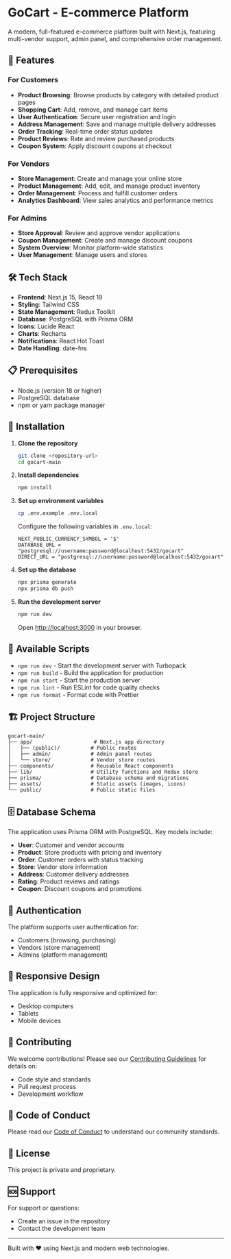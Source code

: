 # GoCart - E-commerce Platform

A modern, full-featured e-commerce platform built with Next.js, featuring multi-vendor support, admin panel, and comprehensive order management.

## 🚀 Features

### For Customers

- **Product Browsing**: Browse products by category with detailed product pages
- **Shopping Cart**: Add, remove, and manage cart items
- **User Authentication**: Secure user registration and login
- **Address Management**: Save and manage multiple delivery addresses
- **Order Tracking**: Real-time order status updates
- **Product Reviews**: Rate and review purchased products
- **Coupon System**: Apply discount coupons at checkout

### For Vendors

- **Store Management**: Create and manage your online store
- **Product Management**: Add, edit, and manage product inventory
- **Order Management**: Process and fulfill customer orders
- **Analytics Dashboard**: View sales analytics and performance metrics

### For Admins

- **Store Approval**: Review and approve vendor applications
- **Coupon Management**: Create and manage discount coupons
- **System Overview**: Monitor platform-wide statistics
- **User Management**: Manage users and stores

## 🛠️ Tech Stack

- **Frontend**: Next.js 15, React 19
- **Styling**: Tailwind CSS
- **State Management**: Redux Toolkit
- **Database**: PostgreSQL with Prisma ORM
- **Icons**: Lucide React
- **Charts**: Recharts
- **Notifications**: React Hot Toast
- **Date Handling**: date-fns

## 📋 Prerequisites

- Node.js (version 18 or higher)
- PostgreSQL database
- npm or yarn package manager

## 🚀 Installation

1. **Clone the repository**

   ```bash
   git clone <repository-url>
   cd gocart-main
   ```

2. **Install dependencies**

   ```bash
   npm install
   ```

3. **Set up environment variables**

   ```bash
   cp .env.example .env.local
   ```

   Configure the following variables in `.env.local`:

   ```env
   NEXT_PUBLIC_CURRENCY_SYMBOL = '$'
   DATABASE_URL = "postgresql://username:password@localhost:5432/gocart"
   DIRECT_URL = "postgresql://username:password@localhost:5432/gocart"
   ```

4. **Set up the database**

   ```bash
   npx prisma generate
   npx prisma db push
   ```

5. **Run the development server**

   ```bash
   npm run dev
   ```

   Open [http://localhost:3000](http://localhost:3000) in your browser.

## 📜 Available Scripts

- `npm run dev` - Start the development server with Turbopack
- `npm run build` - Build the application for production
- `npm run start` - Start the production server
- `npm run lint` - Run ESLint for code quality checks
- `npm run format` - Format code with Prettier

## 🏗️ Project Structure

```
gocart-main/
├── app/                    # Next.js app directory
│   ├── (public)/          # Public routes
│   ├── admin/             # Admin panel routes
│   └── store/             # Vendor store routes
├── components/            # Reusable React components
├── lib/                   # Utility functions and Redux store
├── prisma/                # Database schema and migrations
├── assets/                # Static assets (images, icons)
└── public/                # Public static files
```

## 🗄️ Database Schema

The application uses Prisma ORM with PostgreSQL. Key models include:

- **User**: Customer and vendor accounts
- **Product**: Store products with pricing and inventory
- **Order**: Customer orders with status tracking
- **Store**: Vendor store information
- **Address**: Customer delivery addresses
- **Rating**: Product reviews and ratings
- **Coupon**: Discount coupons and promotions

## 🔐 Authentication

The platform supports user authentication for:

- Customers (browsing, purchasing)
- Vendors (store management)
- Admins (platform management)

## 📱 Responsive Design

The application is fully responsive and optimized for:

- Desktop computers
- Tablets
- Mobile devices

## 🤝 Contributing

We welcome contributions! Please see our [Contributing Guidelines](CONTRIBUTING.md) for details on:

- Code style and standards
- Pull request process
- Development workflow

## 📄 Code of Conduct

Please read our [Code of Conduct](CODE_OF_CONDUCT.md) to understand our community standards.

## 📄 License

This project is private and proprietary.

## 🆘 Support

For support or questions:

- Create an issue in the repository
- Contact the development team

---

Built with ❤️ using Next.js and modern web technologies.
